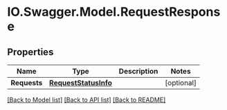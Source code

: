 # IO.Swagger.Model.RequestResponse
## Properties

Name | Type | Description | Notes
------------ | ------------- | ------------- | -------------
**Requests** | [**RequestStatusInfo**](RequestStatusInfo.md) |  | [optional] 

[[Back to Model list]](../README.md#documentation-for-models) [[Back to API list]](../README.md#documentation-for-api-endpoints) [[Back to README]](../README.md)

